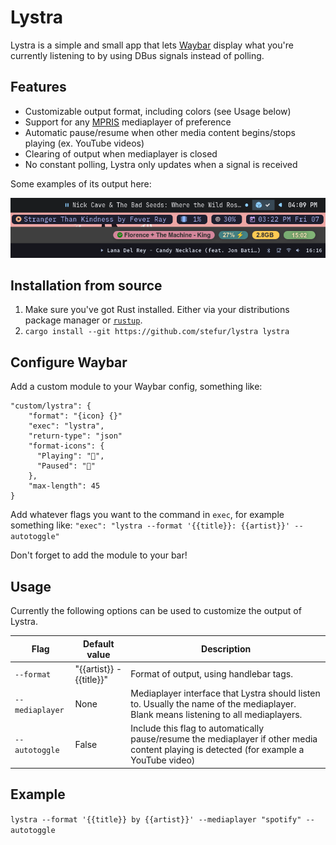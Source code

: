 # Lystra

Lystra is a simple and small app that lets [Waybar](https://github.com/Alexays/Waybar) display what you're currently listening to by using DBus signals instead of polling.
  
## Features
- Customizable output format, including colors (see Usage below)
- Support for any [MPRIS](https://wiki.archlinux.org/title/MPRIS) mediaplayer of preference
- Automatic pause/resume when other media content begins/stops playing (ex. YouTube videos)
- Clearing of output when mediaplayer is closed
- No constant polling, Lystra only updates when a signal is received
  
Some examples of its output here:  
<p align="center">
    <img src="assets/examples.png" alt="Examples">
</p>

## Installation from source
1. Make sure you've got Rust installed. Either via your distributions package manager or [`rustup`](https://rustup.rs/).
2. `cargo install --git https://github.com/stefur/lystra lystra`

## Configure Waybar
Add a custom module to your Waybar config, something like:  
```
"custom/lystra": {
    "format": "{icon} {}"
    "exec": "lystra",
    "return-type": "json"
    "format-icons": {
      "Playing": "󰐊",
      "Paused": "󰏤"
    },
    "max-length": 45
}
```  
Add whatever flags you want to the command in `exec`, for example something like: `"exec": "lystra --format '{{title}}: {{artist}}' --autotoggle"`

Don't forget to add the module to your bar!

## Usage
Currently the following options can be used to customize the output of Lystra.

| Flag | Default value | Description |
| --- | --- | --- |
| `--format` | "{{artist}} - {{title}}" | Format of output, using handlebar tags. |
| `--mediaplayer`| None | Mediaplayer interface that Lystra should listen to. Usually the name of the mediaplayer. Blank means listening to all mediaplayers. |
| `--autotoggle` | False | Include this flag to automatically pause/resume the mediaplayer if other media content playing is detected (for example a YouTube video) |

## Example
`lystra --format '{{title}} by {{artist}}' --mediaplayer "spotify" --autotoggle`
